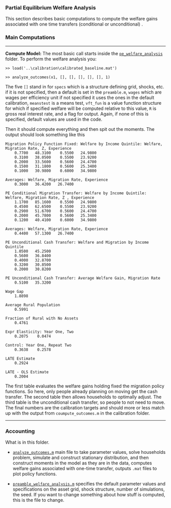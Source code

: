 ### Partial Equilibrium Welfare Analysis

This section describes basic computations to compute the welfare gains associated with one time transfers (conditional or unconditional) .

### Main Computations
---
**Compute Model:** The most basic call starts inside the [``pe_welfare_analysis``](https://github.com/mwaugh0328/final_migration/tree/main/pe_welfare_analysis) folder. To perform the welfare analysis you:

```
>> load('..\calibration\calibrated_baseline.mat')

>> analyze_outcomes(x1, [], [], [], [], [], 1)
```
The five ``[]`` stand in for ``specs`` which is a structure defining grid, shocks, etc. if it is not specified, then a default is set in the ``preamble.m``, ``wages`` which are wages per efficiency unit if not specified it uses the ones in the default calibration, ``meanstest`` is a means test, ``vft_fun`` is a value function structure for which if specified welfare will be computed relative to this value, ``R`` is gross real interest rate, and a flag for output. Again, if none of this is specified, default values are used in the code.

Then it should compute everything and then spit out the moments. The output should look something like this
```
Migration Policy Function Fixed: Welfare by Income Quintile: Welfare, Migration Rate, Z, Experience
    0.7700   48.3100    0.5500   24.9800
    0.3100   38.0500    0.5500   23.9200
    0.2000   33.5600    0.5600   24.4700
    0.1500   31.1800    0.5600   25.3400
    0.1000   30.9800    0.6000   34.9800

Averages: Welfare, Migration Rate, Experience
    0.3000   36.4200   26.7400

PE Conditional Migration Transfer: Welfare by Income Quintile: Welfare, Migration Rate, Z , Experience
    1.1700   85.1600    0.5500   24.9800
    0.4500   62.6500    0.5500   23.9200
    0.2900   51.6700    0.5600   24.4700
    0.2000   45.7800    0.5600   25.3400
    0.1200   40.4100    0.6000   34.9800

Averages: Welfare, Migration Rate, Experience
    0.4400   57.1300   26.7400

PE Unconditional Cash Transfer: Welfare and Migration by Income Quintile
    1.0500   45.2500
    0.5600   36.8400
    0.4000   32.8700
    0.3200   30.8500
    0.2000   30.8200

PE Unconditional Cash Transfer: Average Welfare Gain, Migration Rate
    0.5100   35.3200

Wage Gap
    1.8898

Average Rural Population
    0.5991

Fraction of Rural with No Assets
    0.4761

Expr Elasticity: Year One, Two
    0.2075    0.0474

Control: Year One, Repeat Two
    0.3638    0.2578

LATE Estimate
    0.2924

LATE - OLS Estimate
    0.2004
```
The first table evaluates the welfare gains holding fixed the migration policy functions. So here, only people already planning on moving get the cash transfer. The second table then allows households to optimally adjust. The third table is the unconditional cash transfer, so people to not need to move. The final numbers are the calibration targets and should more or less match up with the output from ``coumpute_outcomes.m`` in the calibration folder.

---

### Accounting

What is in this folder.

- [``analyze_outcomes.m``](https://github.com/mwaugh0328/final_migration/blob/main/pe_welfare_analysis/analyze_outcomes.m) main file to take parameter values, solve households problem, simulate and construct stationary distribution, and then construct moments in the model as they are in the data, computes welfare gains associated with one-time transfer, outputs ``.mat`` files to plot policy functions.

- [``preamble_welfare_analysis.m``](https://github.com/mwaugh0328/final_migration/blob/main/pe_welfare_analysis/preamble_welfare_analysis.m) specifies the default parameter values and specifications on the asset grid, shock structure, number of simulations, the seed. If you want to change something about how stuff is computed, this is the file to change.
